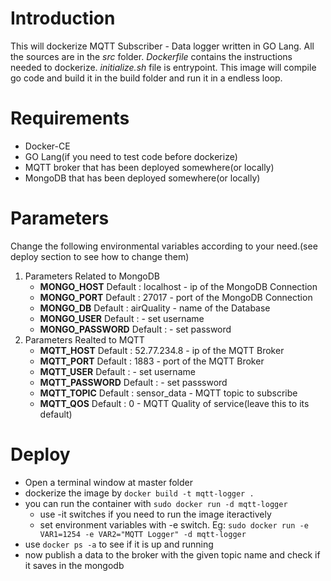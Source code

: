 # Introduction
This will dockerize MQTT Subscriber - Data logger written in GO Lang.
All the sources are in the *src* folder.
*Dockerfile* contains the instructions needed to dockerize.
*initialize.sh* file is entrypoint.
This image will compile go code and build it in the build folder and run it in a endless loop.

# Requirements
* Docker-CE
* GO Lang(if you need to test code before dockerize)
* MQTT broker that has been deployed somewhere(or locally)
* MongoDB that has been deployed somewhere(or locally)

# Parameters
Change the following environmental variables according to your need.(see deploy section to see how to change them)
1. Parameters Related to MongoDB
	* **MONGO_HOST** 	Default : localhost 	- ip of the MongoDB Connection
	* **MONGO_PORT** 	Default : 27017 	- port of the MongoDB Connection
	* **MONGO_DB**		Default : airQuality 	- name of the Database
	* **MONGO_USER**	Default : 		- set username
	* **MONGO_PASSWORD**	Default :		- set password
2. Parameters Realted to MQTT
	* **MQTT_HOST** 	Default : 52.77.234.8 	- ip of the MQTT Broker
	* **MQTT_PORT** 	Default : 1883 		- port of the MQTT Broker
	* **MQTT_USER** 	Default :  		- set username
	* **MQTT_PASSWORD** 	Default :  		- set passsword
	* **MQTT_TOPIC** 	Default : sensor_data 	- MQTT topic to subscribe
	* **MQTT_QOS** 	Default : 0 		- MQTT Quality of service(leave this to its default)

# Deploy
* Open a terminal window at master folder
* dockerize the image by `docker build -t mqtt-logger .`
* you can run the container with `sudo docker run -d mqtt-logger`
	* use -it switches if you need to run the image iteractively
	* set environment variables with -e switch. Eg: `sudo docker run -e VAR1=1254 -e VAR2="MQTT Logger" -d mqtt-logger`
* use `docker ps -a` to see if it is up and running
* now publish a data to the broker with the given topic name and check if it saves in the mongodb
